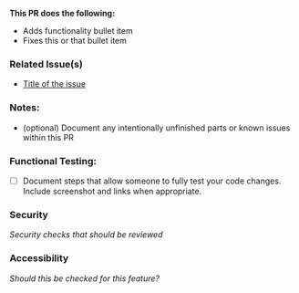 **This PR does the following:**
- Adds functionality bullet item
- Fixes this or that bullet item
  
### Related Issue(s)
- [Title of the issue](https://github.com/emulsify-ds/emulsify-core/issues/1)

### Notes:
- (optional) Document any intentionally unfinished parts or known issues within this PR

### Functional Testing:
- [ ] Document steps that allow someone to fully test your code changes. Include screenshot and links when appropriate.

### Security
_Security checks that should be reviewed_

### Accessibility
_Should this be checked for this feature?_

